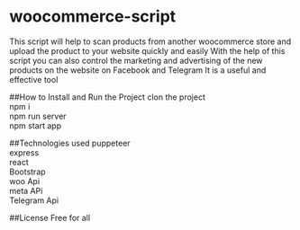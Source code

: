 # woocommerce-script
This script will help to scan products from another woocommerce store and upload  the  product to your website quickly and easily
With the help of this script you can also control the marketing and advertising of the new products on the website on Facebook and Telegram
It is a useful and effective tool

##How to Install and Run the Project
clon the project <br />
npm i <br />
npm run server <br />
npm start app<br />

##Technologies used
puppeteer<br />
express<br />
react<br />
Bootstrap<br />
woo Api<br />
meta APi<br />
Telegram Api<br />

##License
Free for all<br />
